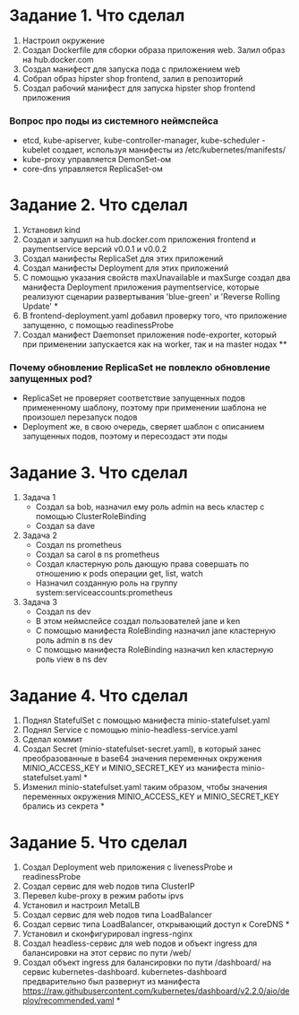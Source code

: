 # Задание 1. Что сделал
1. Настроил окружение
2. Создал Dockerfile для сборки образа приложения web. Залил образ на hub.docker.com
3. Создал манифест для запуска пода с приложeнием web
4. Собрал образ hipster shop frontend, залил в репозиторий
5. Создал рабочий манифест для запуска hipster shop frontend приложения

### Вопрос про поды из системного неймспейса
* etcd, kube-apiserver, kube-controller-manager, kube-scheduler - kubelet создает, используя манифесты из /etc/kubernetes/manifests/
* kube-proxy управляется DemonSet-ом
* core-dns управляется ReplicaSet-ом

# Задание 2. Что сделал
1. Установил kind
2. Создал и запушил на hub.docker.com приложения frontend и paymentservice версий v0.0.1 и v0.0.2
2. Создал манифесты ReplicaSet для этих приложений
3. Создал манифесты Deployment для этих приложений
4. С помощью указания свойств maxUnavailable и maxSurge создал два манифеста Deployment приложения paymentservice, которые реализуют сценарии развертывания 'blue-green' и 'Reverse Rolling Update' *
5. В frontend-deployment.yaml добавил проверку того, что приложение запущенно, с помощью readinessProbe
6. Создал манифест Daemonset приложения node-exporter, который при применении запускается как на worker, так и на master нодах **

### Почему обновление ReplicaSet не повлекло обновление запущенных pod?
* ReplicaSet не проверяет соответствие запущенных подов примененному шаблону, поэтому при применении шаблона не произошел перезапуск подов
* Deployment же, в свою очередь, сверяет шаблон с описанием запущенных подов, поэтому и пересоздаст эти поды

# Задание 3. Что сделал
1. Задача 1
    * Создал sa bob, назначил ему роль admin на весь кластер с помощью ClusterRoleBinding
    * Создал sa dave
2. Задача 2
    * Создал ns prometheus
    * Создал sa carol в ns prometheus
    * Создал кластерную роль дающую права совершать по отношению к pods операции get, list, watch
    * Назначил созданную роль на группу system:serviceaccounts:prometheus
3. Задача 3
    * Создал ns dev
    * В этом неймспейсе создал пользователей jane и ken
    * С помощью манифеста RoleBinding назначил jane кластерную роль admin в ns dev
    * С помощью манифеста RoleBinding назначил ken кластерную роль view в ns dev

# Задание 4. Что сделал
1. Поднял StatefulSet с помощью манифеста minio-statefulset.yaml
2. Поднял Service с помощью minio-headless-service.yaml
3. Сделал коммит
4. Создал Secret (minio-statefulset-secret.yaml), в который занес преобразованные в base64 значения переменных окружения MINIO_ACCESS_KEY и MINIO_SECRET_KEY из манифеста minio-statefulset.yaml *
5. Изменил minio-statefulset.yaml таким образом, чтобы значения переменных окружения MINIO_ACCESS_KEY и MINIO_SECRET_KEY брались из секрета *

# Задание 5. Что сделал
1. Создал Deployment web приложения с livenessProbe и readinessProbe
2. Создал сервис для web подов типа ClusterIP
3. Перевел kube-proxy в режим работы ipvs
4. Установил и настроил MetalLB
5. Создал сервис для web подов типа LoadBalancer
6. Создал сервис типа LoadBalancer, открывающий доступ к CoreDNS *
7. Установил и сконфигурировал ingress-nginx
8. Создал headless-сервис для web подов и объект ingress для балансировки на этот сервис по пути /web/
9. Создал объект ingress для балансировки по пути /dashboard/ на сервис kubernetes-dashboard. kubernetes-dashboard предварительно был развернут из манифеста https://raw.githubusercontent.com/kubernetes/dashboard/v2.2.0/aio/deploy/recommended.yaml *

